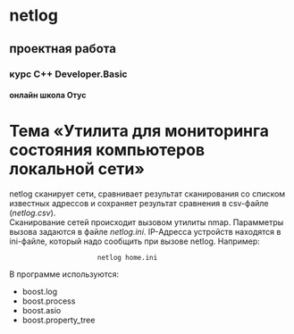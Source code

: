 # netlog
## проектная работа
### курс C++ Developer.Basic
#### онлайн школа Отус
# **Тема «Утилита для мониторинга состояния компьютеров локальной сети»**

netlog сканирует сети, сравнивает результат сканирования со списком известных адрессов и сохраняет результат сравнения в csv-файле (*netlog.csv*).\
  Cканирование сетей происходит вызовом утилиты nmap. Парамметры вызова задаются в файле *netlog.ini*.
IP-Адресса устройств находятся в ini-файле, который надо сообщить при вызове netlog. Например:
```
                      netlog home.ini
```
В программе используются:
* boost.log
* boost.process
* boost.asio
* boost.property_tree
